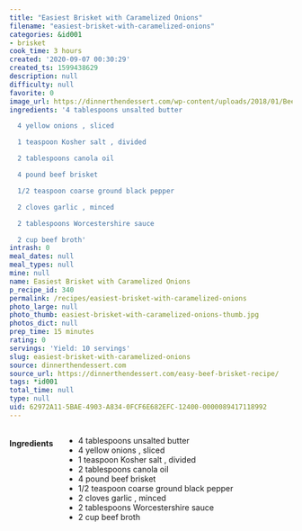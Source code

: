```yaml
---
title: "Easiest Brisket with Caramelized Onions"
filename: "easiest-brisket-with-caramelized-onions"
categories: &id001
- brisket
cook_time: 3 hours
created: '2020-09-07 00:30:29'
created_ts: 1599438629
description: null
difficulty: null
favorite: 0
image_url: https://dinnerthendessert.com/wp-content/uploads/2018/01/Beef-Brisket-with-Caramelized-Onions-FB.jpg
ingredients: '4 tablespoons unsalted butter

  4 yellow onions , sliced

  1 teaspoon Kosher salt , divided

  2 tablespoons canola oil

  4 pound beef brisket

  1/2 teaspoon coarse ground black pepper

  2 cloves garlic , minced

  2 tablespoons Worcestershire sauce

  2 cup beef broth'
intrash: 0
meal_dates: null
meal_types: null
mine: null
name: Easiest Brisket with Caramelized Onions
p_recipe_id: 340
permalink: /recipes/easiest-brisket-with-caramelized-onions
photo_large: null
photo_thumb: easiest-brisket-with-caramelized-onions-thumb.jpg
photos_dict: null
prep_time: 15 minutes
rating: 0
servings: 'Yield: 10 servings'
slug: easiest-brisket-with-caramelized-onions
source: dinnerthendessert.com
source_url: https://dinnerthendessert.com/easy-beef-brisket-recipe/
tags: *id001
total_time: null
type: null
uid: 62972A11-5BAE-4903-A834-0FCF6E682EFC-12400-0000089417118992
---
```

<div class="large-8 medium-7 columns" id="writeup">	</div><!-- #writeup -->
</div><!-- #row-one -->
<div class="row" id="row-two">	<div class="medium-4 small-5 columns" id="ingredients"><h4>Ingredients</h4><div class="box box-ingredients content"><ul>
<li>4 tablespoons unsalted butter</li>
<li>4 yellow onions , sliced</li>
<li>1 teaspoon Kosher salt , divided</li>
<li>2 tablespoons canola oil</li>
<li>4 pound beef brisket</li>
<li>1/2 teaspoon coarse ground black pepper</li>
<li>2 cloves garlic , minced</li>
<li>2 tablespoons Worcestershire sauce</li>
<li>2 cup beef broth</li>
</ul>
</div>	</div>	<div class="medium-6 small-7 columns" id="directions">	</div>